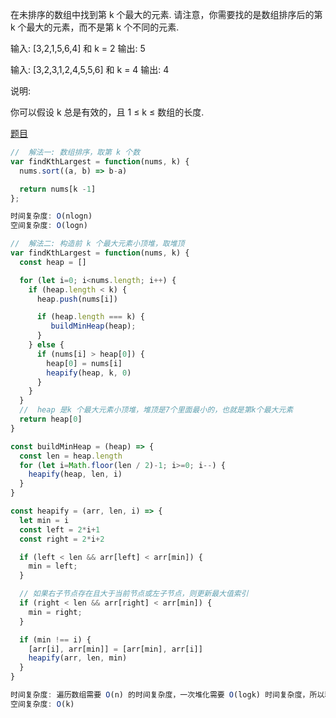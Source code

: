 在未排序的数组中找到第 k 个最大的元素. 请注意，你需要找的是数组排序后的第 k 个最大的元素，而不是第 k 个不同的元素. 

输入: [3,2,1,5,6,4] 和 k = 2
输出: 5

输入: [3,2,3,1,2,4,5,5,6] 和 k = 4
输出: 4

说明:

你可以假设 k 总是有效的，且 1 ≤ k ≤ 数组的长度. 

[题目](https://leetcode.cn/problems/kth-largest-element-in-an-array/description/)

```js
//  解法一: 数组排序，取第 k 个数
var findKthLargest = function(nums, k) {
  nums.sort((a, b) => b-a)

  return nums[k -1]
};

时间复杂度: O(nlogn)
空间复杂度: O(logn)

//  解法二: 构造前 k 个最大元素小顶堆，取堆顶
var findKthLargest = function(nums, k) {
  const heap = []

  for (let i=0; i<nums.length; i++) {
    if (heap.length < k) {
      heap.push(nums[i])

      if (heap.length === k) {
         buildMinHeap(heap);
      }
    } else {
      if (nums[i] > heap[0]) {
        heap[0] = nums[i]
        heapify(heap, k, 0)
      } 
    }
  }
  //  heap 是k 个最大元素小顶堆，堆顶是7个里面最小的，也就是第k个最大元素
  return heap[0]
}

const buildMinHeap = (heap) => {
  const len = heap.length
  for (let i=Math.floor(len / 2)-1; i>=0; i--) {
    heapify(heap, len, i)
  }
}

const heapify = (arr, len, i) => {
  let min = i
  const left = 2*i+1
  const right = 2*i+2

  if (left < len && arr[left] < arr[min]) {
    min = left;
  }

  // 如果右子节点存在且大于当前节点或左子节点，则更新最大值索引
  if (right < len && arr[right] < arr[min]) {
    min = right;
  }

  if (min !== i) {
    [arr[i], arr[min]] = [arr[min], arr[i]]
    heapify(arr, len, min)
  }
}

时间复杂度: 遍历数组需要 O(n) 的时间复杂度，一次堆化需要 O(logk) 时间复杂度，所以利用堆求 Top k 问题的时间复杂度为 O(nlogk)
空间复杂度: O(k)
```